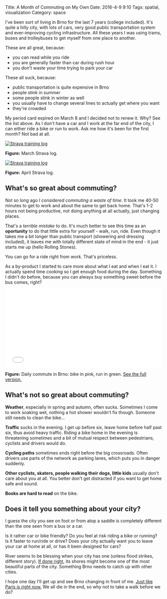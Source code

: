 Title: A Month of Commuting on My Own
Date: 2016-4-9 9:10
Tags: spatial, visualization
Category: space

I've been sort of living in Brno for the last 7 years (college included). It's quite a hilly city, with lots of cars, very good public transportation system and ever-improving cycling infrastructure. All these years I was using trams, buses and trolleybuses to get myself from one place to another. 

These are all great, because:

* you can read while you ride
* you are generally faster than car during rush hour
* you don't waste your time trying to park your car

These all suck, because:

* public transportation is quite expensive in Brno
* people stink in summer
* some people stink in winter as well
* you usually have to change several lines to actually get where you want
* they're crowded

My period card expired on March 8 and I decided not to renew it. Why? See the list above. As I don't have a car and I work at the far end of the city, I can either ride a bike or run to work. Ask me how it's been for the first month? Not bad at all.

<div class="text-center"><a href="{filename}/assets/a-month-of-commuting-on-my-own/training_calendar.png"><img src="{filename}/assets/a-month-of-commuting-on-my-own/training_calendar_small.png" title="Strava training log" class="img-rounded"></a><p><strong>Figure:</strong> March Strava log.</p></div>

<div class="text-center"><a href="{filename}/assets/a-month-of-commuting-on-my-own/training_calendar2.png"><img src="{filename}/assets/a-month-of-commuting-on-my-own/training_calendar_small2.png" title="Strava training log" class="img-rounded"></a><p><strong>Figure:</strong> April Strava log.</p></div>

## What's so great about commuting?

Not so long ago *I considered commuting a waste of time*. It took me 40-50 minutes to get to work and about the same to get back home. That's 1-2 hours not being productive, not doing anything at all actually, just changing places.

That's a *terrible mistake* to do. It's much better to see this time as an **oportunity** to do that little extra for yourself - walk, run, ride. Even though it takes me a bit longer than public transport (showering and dressing included), it leaves me with totally different state of mind in the end - it just starts me up (hello Rolling Stones).

You can go for a ride right from work. That's priceless.

As a by-product I started to care more about what I eat and when I eat it. I actually spend time cooking so I get enough food during the day. Something I didn't do before, because you can always buy something sweet before the bus comes, right?

<div class="text-center"><a href="{filename}/assets/a-month-of-commuting-on-my-own/map.pdf"><embed style="width:100%; height:250px" src="{filename}/assets/a-month-of-commuting-on-my-own/map.pdf" title="Daily commute in Brno" class="img-rounded" type="application/pdf"></a><p><strong>Figure:</strong> Daily commute in Brno: bike in pink, run in green. <a href="{filename}/assets/a-month-of-commuting-on-my-own/map.pdf">See the full version.</a></p></div>

## What's not so great about commuting?

**Weather**, especially in spring and autumn, often sucks. Sometimes I come to work soaking wet, nothing a hot shower wouldn't fix though. Someone still needs to clean the bike&hellip;

**Traffic** sucks in the evening. I get up before six, leave home before half past six, thus avoid heavy traffic. Riding a bike home in the evening is threatening sometimes and a bit of mutual respect between pedestrians, cyclists and drivers would do.

**Cycling paths** sometimes ends right before the big crossroads. Often drivers use parts of the network as parking lanes, which puts you in danger suddenly.

**Other cyclists, skaters, people walking their dogs, little kids** usually don't care about you at all. You better don't get distracted if you want to get home safe and sound.

**Books are hard to read** on the bike.

## Does it tell you something about your city?

I guess the city you see on foot or from atop a saddle is completely different than the one seen from a bus or a car. 

Is it rather car or bike friendly? Do you feel at risk riding a bike or running? Is it faster to run/ride or drive? Does your city actually want you to leave your car at home at all, or has it been designed for cars?

River seems to be blessing when your city has one (unless flood strikes, different story). [If done right](https://goo.gl/maps/T6wMLSCFzZU2), its shores might become one of the most beautiful parts of the city. Something Brno needs to catch up with other cities.

I hope one day I'll get up and see Brno changing in front of me. [Just like Paris is right now.](http://www.fastcoexist.com/3058685/paris-is-redesigning-its-major-intersections-for-pedestrians-not-cars) We all die in the end, so why not to take a walk before we do?